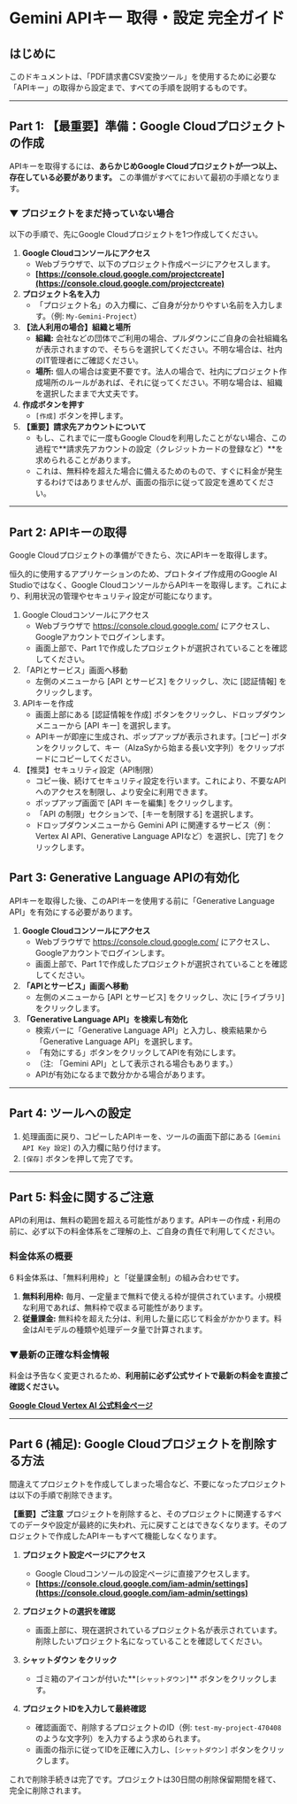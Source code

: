 # Gemini APIキー 取得・設定 完全ガイド

## はじめに

このドキュメントは、「PDF請求書CSV変換ツール」を使用するために必要な「APIキー」の取得から設定まで、すべての手順を説明するものです。

---

## Part 1: 【最重要】準備：Google Cloudプロジェクトの作成

APIキーを取得するには、**あらかじめGoogle Cloudプロジェクトが一つ以上、存在している必要があります。** この準備がすべてにおいて最初の手順となります。

### ▼ プロジェクトをまだ持っていない場合

以下の手順で、先にGoogle Cloudプロジェクトを1つ作成してください。

1. **Google Cloudコンソールにアクセス**
   - Webブラウザで、以下のプロジェクト作成ページにアクセスします。
   - **[https://console.cloud.google.com/projectcreate](https://console.cloud.google.com/projectcreate)**
2. **プロジェクト名を入力**
   - 「プロジェクト名」の入力欄に、ご自身が分かりやすい名前を入力します。（例: `My-Gemini-Project`）
3. **【法人利用の場合】組織と場所**
   - **組織:** 会社などの団体でご利用の場合、プルダウンにご自身の会社組織名が表示されますので、そちらを選択してください。不明な場合は、社内のIT管理者にご確認ください。
   - **場所:** 個人の場合は変更不要です。法人の場合で、社内にプロジェクト作成場所のルールがあれば、それに従ってください。不明な場合は、組織を選択したままで大丈夫です。
4. **作成ボタンを押す**
   - `[作成]` ボタンを押します。
5. **【重要】請求先アカウントについて**
   - もし、これまでに一度もGoogle Cloudを利用したことがない場合、この過程で**請求先アカウントの設定（クレジットカードの登録など）**を求められることがあります。
   - これは、無料枠を超えた場合に備えるためのもので、すぐに料金が発生するわけではありませんが、画面の指示に従って設定を進めてください。

---

## Part 2: APIキーの取得

Google Cloudプロジェクトの準備ができたら、次にAPIキーを取得します。

恒久的に使用するアプリケーションのため、プロトタイプ作成用のGoogle AI Studioではなく、Google CloudコンソールからAPIキーを取得します。これにより、利用状況の管理やセキュリティ設定が可能になります。

1. Google Cloudコンソールにアクセス
   - Webブラウザで https://console.cloud.google.com/ にアクセスし、Googleアカウントでログインします。
   - 画面上部で、Part 1で作成したプロジェクトが選択されていることを確認してください。
2. 「APIとサービス」画面へ移動
   - 左側のメニューから [API とサービス] をクリックし、次に [認証情報] をクリックします。
3. APIキーを作成
   - 画面上部にある [認証情報を作成] ボタンをクリックし、ドロップダウンメニューから [API キー] を選択します。
   - APIキーが即座に生成され、ポップアップが表示されます。[コピー] ボタンをクリックして、キー（AIzaSyから始まる長い文字列）をクリップボードにコピーしてください。
4. 【推奨】セキュリティ設定（API制限）
   - コピー後、続けてセキュリティ設定を行います。これにより、不要なAPIへのアクセスを制限し、より安全に利用できます。
   - ポップアップ画面で [API キーを編集] をクリックします。
   - 「API の制限」セクションで、[キーを制限する] を選択します。
   - ドロップダウンメニューから Gemini API に関連するサービス（例：Vertex AI API、Generative Language APIなど）を選択し、[完了] をクリックします。

## Part 3: Generative Language APIの有効化

APIキーを取得した後、このAPIキーを使用する前に「Generative Language API」を有効にする必要があります。

1.  **Google Cloudコンソールにアクセス**
    - Webブラウザで https://console.cloud.google.com/ にアクセスし、Googleアカウントでログインします。
    - 画面上部で、Part 1で作成したプロジェクトが選択されていることを確認してください。
2.  **「APIとサービス」画面へ移動**
    - 左側のメニューから [API とサービス] をクリックし、次に [ライブラリ] をクリックします。
3.  **「Generative Language API」を検索し有効化**
    - 検索バーに「Generative Language API」と入力し、検索結果から「Generative Language API」を選択します。
    - 「有効にする」ボタンをクリックしてAPIを有効にします。
    - （注: 「Gemini API」として表示される場合もあります。）
    - APIが有効になるまで数分かかる場合があります。

---

## Part 4: ツールへの設定

1. 処理画面に戻り、コピーしたAPIキーを、ツールの画面下部にある `[Gemini API Key 設定]` の入力欄に貼り付けます。
2. `[保存]` ボタンを押して完了です。

---

## Part 5: 料金に関するご注意

APIの利用は、無料の範囲を超える可能性があります。APIキーの作成・利用の前に、必ず以下の料金体系をご理解の上、ご自身の責任で利用してください。

### 料金体系の概要
6
料金体系は、「無料利用枠」と「従量課金制」の組み合わせです。

1. **無料利用枠:** 毎月、一定量まで無料で使える枠が提供されています。小規模な利用であれば、無料枠で収まる可能性があります。
2. **従量課金:** 無料枠を超えた分は、利用した量に応じて料金がかかります。料金はAIモデルの種類や処理データ量で計算されます。

### ▼最新の正確な料金情報

料金は予告なく変更されるため、**利用前に必ず公式サイトで最新の料金を直接ご確認ください。**

**[Google Cloud Vertex AI 公式料金ページ](https://cloud.google.com/vertex-ai/pricing)**

---

## Part 6 (補足): Google Cloudプロジェクトを削除する方法

間違えてプロジェクトを作成してしまった場合など、不要になったプロジェクトは以下の手順で削除できます。

**【重要】ご注意**
プロジェクトを削除すると、そのプロジェクトに関連するすべてのデータや設定が最終的に失われ、元に戻すことはできなくなります。そのプロジェクトで作成したAPIキーもすべて機能しなくなります。

1. **プロジェクト設定ページにアクセス**
    - Google Cloudコンソールの設定ページに直接アクセスします。
    - **[https://console.cloud.google.com/iam-admin/settings](https://console.cloud.google.com/iam-admin/settings)**

2. **プロジェクトの選択を確認**
    - 画面上部に、現在選択されているプロジェクト名が表示されています。削除したいプロジェクト名になっていることを確認してください。

3. **シャットダウン をクリック**
    - ゴミ箱のアイコンが付いた**`[シャットダウン]`** ボタンをクリックします。

4. **プロジェクトIDを入力して最終確認**
    - 確認画面で、削除するプロジェクトのID（例: `test-my-project-470408`のような文字列）を入力するよう求められます。
    - 画面の指示に従ってIDを正確に入力し、`[シャットダウン]` ボタンをクリックします。

これで削除手続きは完了です。プロジェクトは30日間の削除保留期間を経て、完全に削除されます。
